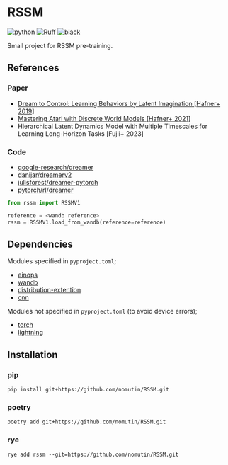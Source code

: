 # RSSM

![python](https://img.shields.io/badge/python-3.8-blue)
[![Ruff](https://img.shields.io/endpoint?url=https://raw.githubusercontent.com/charliermarsh/ruff/main/assets/badge/v2.json)](https://github.com/astral-sh/ruff)
[![black](https://img.shields.io/badge/code%20style-black-black.svg)](https://github.com/psf/black)

Small project for RSSM pre-training.

## References

### Paper

- [Dream to Control: Learning Behaviors by Latent Imagination [Hafner+ 2019]](https://arxiv.org/abs/1912.01603)
- [Mastering Atari with Discrete World Models [Hafner+ 2021]](https://arxiv.org/abs/2010.02193)
- Hierarchical Latent Dynamics Model with Multiple Timescales for Learning Long-Horizon Tasks [Fujii+ 2023]

### Code

- [google-research/dreamer](https://github.com/google-research/dreamer)
- [danijar/dreamerv2](https://github.com/danijar/dreamerv2)
- [julisforest/dreamer-pytorch](https://github.com/juliusfrost/dreamer-pytorch)
- [pytorch/rl/dreamer](https://github.com/pytorch/rl/blob/main/examples/dreamer/dreamer.py)

```python
from rssm import RSSMV1

reference = <wandb reference>
rssm = RSSMV1.load_from_wandb(reference=reference)
```

## Dependencies

Modules specified in `pyproject.toml`;

- [einops](https://github.com/arogozhnikov/einops.git)
- [wandb](https://github.com/wandb/wandb.git)
- [distribution-extention](https://github.com/nomutin/distribution-extention.git)
- [cnn](https://github.com/nomutin/cnn.git)

Modules not specified in `pyproject.toml` (to avoid device errors);

- [torch](https://github.com/pytorch/pytorch.git)
- [lightning](https://github.com/Lightning-AI/pytorch-lightning.git)

## Installation

### pip

```shell
pip install git+https://github.com/nomutin/RSSM.git
```

### poetry

```shell
poetry add git+https://github.com/nomutin/RSSM.git
```

### rye

```shell
rye add rssm --git=https://github.com/nomutin/RSSM.git
```
